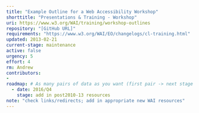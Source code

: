```yaml
---
title: "Example Outline for a Web Accessibility Workshop"
shorttitle: "Presentations & Training - Workshop"
uri: https://www.w3.org/WAI/training/workshop-outlines
repository: "[GitHub URL]"
requirements: "https://www.w3.org/WAI/EO/changelogs/cl-training.html"
updated: 2013-02-21
current-stage: maintenance
active: false
urgency: 5
effort: 4
rm: Andrew
contributors:
- 
roadmap: # As many pairs of data as you want (first pair -> next stage in the tool)
  - date: 2016/Q4
    stage: add in post2010-13 resources
note: "check links/redirects; add in appropriate new WAI resources"
---
```

